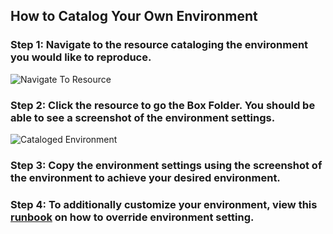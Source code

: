 ## How to Catalog Your Own Environment 

### Step 1: Navigate to the resource cataloging the environment you would like to reproduce.

![Navigate To Resource](Images/navigate-resource.png)

### Step 2: Click the resource to go the Box Folder. You should be able to see a screenshot of the environment settings.  

![Cataloged Environment](Images/catalog-environment.png)

### Step 3: Copy the environment settings using the screenshot of the environment to achieve your desired environment. 

### Step 4: To additionally customize your environment, view this [runbook](https://github.com/IBM/itz-support-public/blob/main/IBM-Technology-Zone/IBM-Technology-Zone-Runbooks/gitops-tf-override.md) on how to override environment setting.

